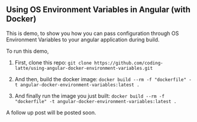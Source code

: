 ## Using OS Environment Variables in Angular (with Docker)

This is demo, to show you how you can pass configuration through OS Environment Variables to your angular application during build.

To run this demo,

1. First, clone this repo:
   `git clone https://github.com/coding-latte/using-angular-docker-environment-variables.git`

2. And then, build the docker image:
   `docker build --rm -f "dockerfile" -t angular-docker-environment-variables:latest .`

3. And finally run the image you just built:
   `docker build --rm -f "dockerfile" -t angular-docker-environment-variables:latest .`

A follow up post will be posted soon.
